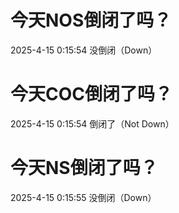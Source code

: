# 今天NOS倒闭了吗？

2025-4-15 0:15:54 没倒闭（Down）

# 今天COC倒闭了吗？

2025-4-15 0:15:54 倒闭了（Not Down）

# 今天NS倒闭了吗？

2025-4-15 0:15:55 没倒闭（Down）

